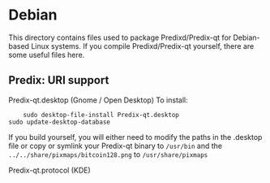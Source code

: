 
Debian
====================
This directory contains files used to package Predixd/Predix-qt
for Debian-based Linux systems. If you compile Predixd/Predix-qt yourself, there are some useful files here.

## Predix: URI support ##


Predix-qt.desktop  (Gnome / Open Desktop)
To install:

        sudo desktop-file-install Predix-qt.desktop
	sudo update-desktop-database

If you build yourself, you will either need to modify the paths in
the .desktop file or copy or symlink your Predix-qt binary to `/usr/bin`
and the `../../share/pixmaps/bitcoin128.png` to `/usr/share/pixmaps`

Predix-qt.protocol (KDE)


